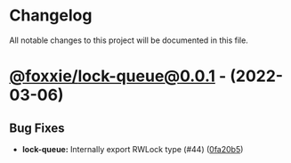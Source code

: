 # Changelog
All notable changes to this project will be documented in this file.

# [@foxxie/lock-queue@0.0.1](https://github.com/Ruffpuff1/foxxie/compare/@foxxie/types@0.0.1...@foxxie/lock-queue@0.0.1) - (2022-03-06)

## Bug Fixes

- **lock-queue:** Internally export RWLock type (#44) ([0fa20b5](https://github.com/Ruffpuff1/foxxie/commit/0fa20b5c5521eefc1de970500a30c95ffc4608e9))


